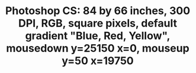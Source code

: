 ---
ee_id: '79'
site: '1'
type: '2'
url: 2011-007-photoshop-cs
title: 'Photoshop CS: 84 by 66 inches, 300 DPI, RGB, square pixels, default gradient
  "Blue, Red, Yellow", mousedown y=25150 x=0, mouseup y=50 x=19750'
year: '2011'
display_year: '2011'
medium: Chromogenic print
dims: 84 x 66 inches
pitch: ''
ps: ''
live_url: ''
related: ''
youtube: ''
related_code: ''
imgs: photoshop-cs-2011-007-full-cropped-database-AR3.jpg
subheading: ''
download: ''
add_credit: ''
commission: ''
layout: things-i-made
---